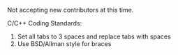 Not accepting new contributors at this time.

C/C++ Coding Standards:
1. Set all tabs to 3 spaces and replace tabs with spaces
1. Use BSD/Allman style for braces
